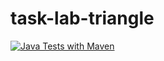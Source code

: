 # task-lab-triangle

[![Java Tests with Maven](https://github.com/magikabdul/task-lab-triangle/actions/workflows/unit%20test.yml/badge.svg)](https://github.com/magikabdul/task-lab-triangle/actions/workflows/unit%20test.yml)
